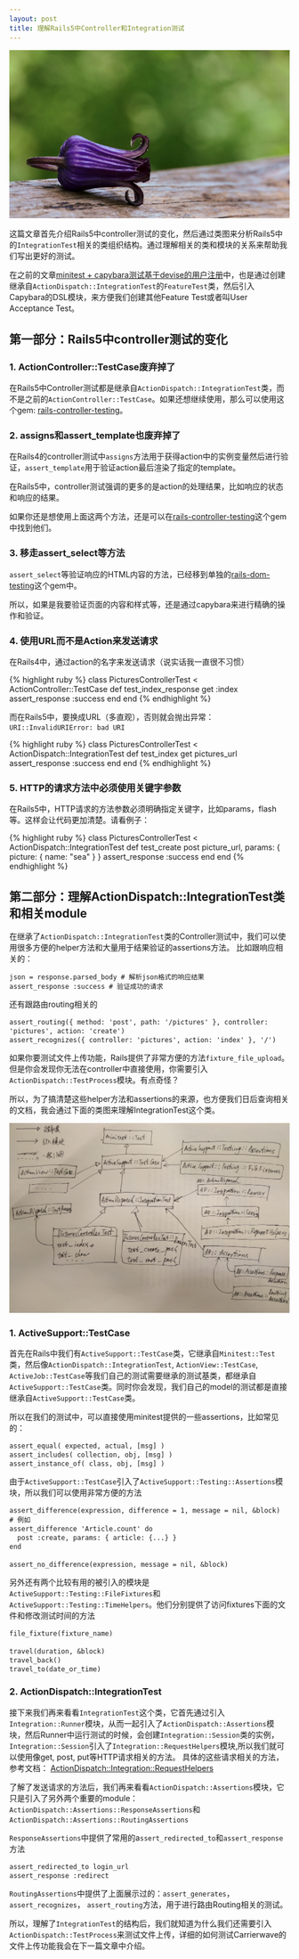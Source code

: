 ```yaml
---
layout: post
title: 理解Rails5中Controller和Integration测试
---
```


![](/images/Bing_706.JPG)

这篇文章首先介绍Rails5中controller测试的变化，然后通过类图来分析Rails5中的`IntegrationTest`相关的类组织结构。通过理解相关的类和模块的关系来帮助我们写出更好的测试。

在之前的文章[minitest + capybara测试基于devise的用户注册](http://www.bigbing.net/2015/11/23/rails4-minitest-capybara-devise/)中，也是通过创建继承自`ActionDispatch::IntegrationTest`的`FeatureTest`类，然后引入Capybara的DSL模块，来方便我们创建其他Feature Test或者叫User Acceptance Test。

## 第一部分：Rails5中controller测试的变化

### 1. ActionController::TestCase废弃掉了

在Rails5中Controller测试都是继承自`ActionDispatch::IntegrationTest`类，而不是之前的`ActionController::TestCase`。如果还想继续使用，那么可以使用这个gem: [rails-controller-testing](https://github.com/rails/rails-controller-testing)。

### 2. assigns和assert_template也废弃掉了

在Rails4的controller测试中`assigns`方法用于获得action中的实例变量然后进行验证，`assert_template`用于验证action最后渲染了指定的template。

在Rails5中，controller测试强调的更多的是action的处理结果，比如响应的状态和响应的结果。

如果你还是想使用上面这两个方法，还是可以在[rails-controller-testing](https://github.com/rails/rails-controller-testing)这个gem中找到他们。

### 3. 移走assert_select等方法

`assert_select`等验证响应的HTML内容的方法，已经移到单独的[rails-dom-testing](https://github.com/rails/rails-dom-testing)这个gem中。

所以，如果是我要验证页面的内容和样式等，还是通过capybara来进行精确的操作和验证。

### 4. 使用URL而不是Action来发送请求

在Rails4中，通过action的名字来发送请求（说实话我一直很不习惯）

{% highlight ruby %}
class PicturesControllerTest < ActionController::TestCase
  def test_index_response
    get :index
    assert_response :success
  end
end
{% endhighlight %}

而在Rails5中，要换成URL（多直观），否则就会抛出异常：`URI::InvalidURIError: bad URI`

{% highlight ruby %}
class PicturesControllerTest < ActionDispatch::IntegrationTest
  def test_index
    get pictures_url
    assert_response :success
  end
end
{% endhighlight %}

### 5. HTTP的请求方法中必须使用关键字参数

在Rails5中，HTTP请求的方法参数必须明确指定关键字，比如params，flash等。这样会让代码更加清楚。请看例子：

{% highlight ruby %}
class PicturesControllerTest < ActionDispatch::IntegrationTest
  def test_create
    post picture_url, params: { picture: { name: "sea" } }
    assert_response :success
  end
end
{% endhighlight %}

## 第二部分：理解ActionDispatch::IntegrationTest类和相关module

在继承了`ActionDispatch::IntegrationTest`类的Controller测试中，我们可以使用很多方便的helper方法和大量用于结果验证的assertions方法。
比如跟响应相关的：

	json = response.parsed_body # 解析json格式的响应结果
	assert_response :success # 验证成功的请求

还有跟路由routing相关的

	assert_routing({ method: 'post', path: '/pictures' }, controller: 'pictures', action: 'create')
	assert_recognizes({ controller: 'pictures', action: 'index' }, '/')

如果你要测试文件上传功能，Rails提供了非常方便的方法`fixture_file_upload`。但是你会发现你无法在controller中直接使用，你需要引入`ActionDispatch::TestProcess`模块。有点奇怪？

所以，为了搞清楚这些helper方法和assertions的来源，也方便我们日后查询相关的文档，我会通过下面的类图来理解IntegrationTest这个类。

![](/images/integration_test2.jpg)


### 1. ActiveSupport::TestCase

首先在Rails中我们有`ActiveSupport::TestCase`类，它继承自`Minitest::Test`类，然后像`ActionDispatch::IntegrationTest`, `ActionView::TestCase`, `ActiveJob::TestCase`等我们自己的测试需要继承的测试基类，都继承自`ActiveSupport::TestCase`类。同时你会发现，我们自己的model的测试都是直接继承自`ActiveSupport::TestCase`类。

所以在我们的测试中，可以直接使用minitest提供的一些assertions，比如常见的：

	assert_equal( expected, actual, [msg] )
	assert_includes( collection, obj, [msg] )
	assert_instance_of( class, obj, [msg] )

由于`ActiveSupport::TestCase`引入了`ActiveSupport::Testing::Assertions`模块，所以我们可以使用非常方便的方法

	assert_difference(expression, difference = 1, message = nil, &block)
	# 例如
	assert_difference 'Article.count' do
  	  post :create, params: { article: {...} }
	end

	assert_no_difference(expression, message = nil, &block)

另外还有两个比较有用的被引入的模块是`ActiveSupport::Testing::FileFixtures`和`ActiveSupport::Testing::TimeHelpers`。他们分别提供了访问fixtures下面的文件和修改测试时间的方法

	file_fixture(fixture_name)

	travel(duration, &block)
	travel_back()
	travel_to(date_or_time)

### 2. ActionDispatch::IntegrationTest

接下来我们再来看看`IntegrationTest`这个类，它首先通过引入`Integration::Runner`模块，从而一起引入了`ActionDispatch::Assertions`模块，然后Runner中运行测试的时候，会创建`Integration::Session`类的实例，`Integration::Session`引入了`Integration::RequestHelpers`模块,所以我们就可以使用像get, post, put等HTTP请求相关的方法。
具体的这些请求相关的方法，参考文档： [ActionDispatch::Integration::RequestHelpers](http://api.rubyonrails.org/classes/ActionDispatch/Integration/RequestHelpers.html)

了解了发送请求的方法后，我们再来看看`ActionDispatch::Assertions`模块，它只是引入了另外两个重要的module：`ActionDispatch::Assertions::ResponseAssertions`和 `ActionDispatch::Assertions::RoutingAssertions`

`ResponseAssertions`中提供了常用的a`ssert_redirected_to`和`assert_response`方法

	assert_redirected_to login_url
	assert_response :redirect

`RoutingAssertions`中提供了上面展示过的：`assert_generates`， `assert_recognizes`， `assert_routing`方法，用于进行路由Routing相关的测试。


所以，理解了`IntegrationTest`的结构后，我们就知道为什么我们还需要引入`ActionDispatch::TestProcess`来测试文件上传，详细的如何测试Carrierwave的文件上传功能我会在下一篇文章中介绍。



